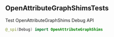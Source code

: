## OpenAttributeGraphShimsTests

Test OpenAttributeGraphShims Debug API

```swift
@_spi(Debug) import OpenAttributeGraphShims
```
